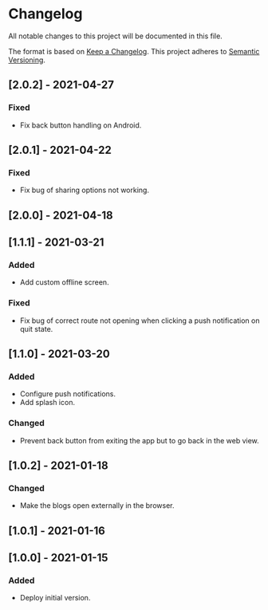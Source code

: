 # Changelog

All notable changes to this project will be documented in this file.

The format is based on [Keep a Changelog](https://keepachangelog.com/en/1.0.0/).
This project adheres to [Semantic Versioning](https://semver.org/spec/v2.0.0.html).

## [2.0.2] - 2021-04-27

### Fixed

- Fix back button handling on Android.

## [2.0.1] - 2021-04-22

### Fixed

- Fix bug of sharing options not working.

## [2.0.0] - 2021-04-18

## [1.1.1] - 2021-03-21

### Added

- Add custom offline screen.

### Fixed

- Fix bug of correct route not opening when clicking a push notification on quit state.

## [1.1.0] - 2021-03-20

### Added

- Configure push notifications.
- Add splash icon.

### Changed

- Prevent back button from exiting the app but to go back in the web view.

## [1.0.2] - 2021-01-18

### Changed

- Make the blogs open externally in the browser.

## [1.0.1] - 2021-01-16

## [1.0.0] - 2021-01-15

### Added

- Deploy initial version.
